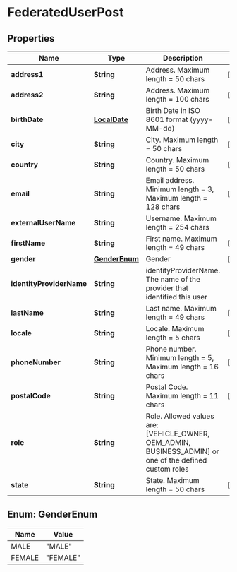 
# FederatedUserPost

## Properties
Name | Type | Description | Notes
------------ | ------------- | ------------- | -------------
**address1** | **String** | Address. Maximum length &#x3D; 50 chars |  [optional]
**address2** | **String** | Address. Maximum length &#x3D; 100 chars |  [optional]
**birthDate** | [**LocalDate**](LocalDate.md) | Birth Date in ISO 8601 format (yyyy-MM-dd) |  [optional]
**city** | **String** | City. Maximum length &#x3D; 50 chars |  [optional]
**country** | **String** | Country. Maximum length &#x3D; 50 chars |  [optional]
**email** | **String** | Email address. Minimum length &#x3D; 3, Maximum length &#x3D; 128 chars |  [optional]
**externalUserName** | **String** | Username. Maximum length &#x3D; 254 chars | 
**firstName** | **String** | First name. Maximum length &#x3D; 49 chars |  [optional]
**gender** | [**GenderEnum**](#GenderEnum) | Gender |  [optional]
**identityProviderName** | **String** | identityProviderName. The name of the provider that identified this user | 
**lastName** | **String** | Last name. Maximum length &#x3D; 49 chars |  [optional]
**locale** | **String** | Locale. Maximum length &#x3D; 5 chars |  [optional]
**phoneNumber** | **String** | Phone number. Minimum length &#x3D; 5, Maximum length &#x3D; 16 chars |  [optional]
**postalCode** | **String** | Postal Code. Maximum length &#x3D; 11 chars |  [optional]
**role** | **String** | Role. Allowed values are: [VEHICLE_OWNER, OEM_ADMIN, BUSINESS_ADMIN] or one of the defined custom roles | 
**state** | **String** | State. Maximum length &#x3D; 50 chars |  [optional]


<a name="GenderEnum"></a>
## Enum: GenderEnum
Name | Value
---- | -----
MALE | &quot;MALE&quot;
FEMALE | &quot;FEMALE&quot;



